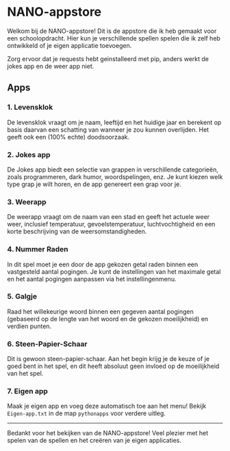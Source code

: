 # NANO-appstore

Welkom bij de NANO-appstore! Dit is de appstore die ik heb gemaakt voor een schoolopdracht. Hier kun je verschillende spellen spelen die ik zelf heb ontwikkeld of je eigen applicatie toevoegen.

Zorg ervoor dat je requests hebt geinstalleerd met pip, anders werkt de jokes app en de weer app niet.

## Apps

### 1. Levensklok
De levensklok vraagt om je naam, leeftijd en het huidige jaar en berekent op basis daarvan een schatting van wanneer je zou kunnen overlijden. Het geeft ook een (100% echte) doodsoorzaak.

### 2. Jokes app
De Jokes app biedt een selectie van grappen in verschillende categorieën, zoals programmeren, dark humor, woordspelingen, enz. Je kunt kiezen welk type grap je wilt horen, en de app genereert een grap voor je.

### 3. Weerapp
De weerapp vraagt om de naam van een stad en geeft het actuele weer weer, inclusief temperatuur, gevoelstemperatuur, luchtvochtigheid en een korte beschrijving van de weersomstandigheden.

### 4. Nummer Raden
In dit spel moet je een door de app gekozen getal raden binnen een vastgesteld aantal pogingen. Je kunt de instellingen van het maximale getal en het aantal pogingen aanpassen via het instellingenmenu.

### 5. Galgje
Raad het willekeurige woord binnen een gegeven aantal pogingen (gebaseerd op de lengte van het woord en de gekozen moeilijkheid) en verdien punten.

### 6. Steen-Papier-Schaar
Dit is gewoon steen-papier-schaar. Aan het begin krijg je de keuze of je goed bent in het spel, en dit heeft absoluut geen invloed op de moeilijkheid van het spel.

### 7. Eigen app
Maak je eigen app en voeg deze automatisch toe aan het menu! Bekijk `Eigen-app.txt` in de map `pythonapps` voor verdere uitleg.

---

Bedankt voor het bekijken van de NANO-appstore! Veel plezier met het spelen van de spellen en het creëren van je eigen applicaties.

